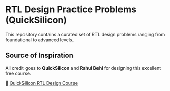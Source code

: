 # RTL Design Practice Problems (QuickSilicon)

This repository contains a curated set of RTL design problems ranging from foundational to advanced levels.


## Source of Inspiration
All credit goes to **QuickSilicon** and **Rahul Behl** for designing this excellent free course.

🔗 [QuickSilicon RTL Design Course](https://quicksilicon.in/course/21daysofrtl)

